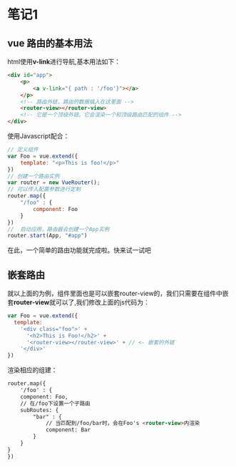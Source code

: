 # 笔记1
## vue 路由的基本用法
html使用**v-link**进行导航,基本用法如下：
```html
<div id="app">
    <p>
        <a v-link="{ path : '/foo'}"></a>
    </p>
    <!-- 路由外链，路由的数据插入在这里面 -->
    <router-view></router-view>
    <!-- 它是一个顶级外链。它会渲染一个和顶级路由匹配的组件 -->
</div>
```
使用Javascript配合：
``` javascript
// 定义组件
var Foo = vue.extend({
    template: "<p>This is foo!</p>"
})
// 创建一个路由实例
var router = new VueRouter();
// 可以传入配置参数进行定制
router.map({
    "/foo" : {
        component: Foo
    }
})
//  启动应用，路由器会创建一个App实例
router.start(App, "#app")
```
在此，一个简单的路由功能就完成啦。快来试一试吧

## 嵌套路由
就以上面的为例，组件里面也是可以嵌套router-view的，我们只需要在组件中嵌套**router-view**就可以了,我们修改上面的js代码为：
``` javascript
var Foo = vue.extend({
  template:
    '<div class="foo">' +
      '<h2>This is Foo!</h2>' +
      '<router-view></router-view>' + // <- 嵌套的外链
    '</div>'
})
```
渲染相应的组建：
``` html
router.map({
    '/foo' : {
    component: Foo,
    // 在/foo下设置一个子路由
    subRoutes: {
        "bar" : {
            // 当匹配到/foo/bar时，会在Foo's <router-view>内渲染
            component: Bar
        }
    }
}
})